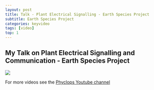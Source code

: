 ```yaml
---
layout: post
title: Talk - Plant Electrical Signalling - Earth Species Project
subtitle: Earth Species Project
categories: keyvideo
tags: [video]
top: 1
---
```



## My Talk on Plant Electrical Signalling and Communication - Earth Species Project

![](//www.youtube.com/watch?v=m29lw--FR68)

For more videos see the [Phyclops Youtube channel](https://www.youtube.com/@phyclopsphyclops)
